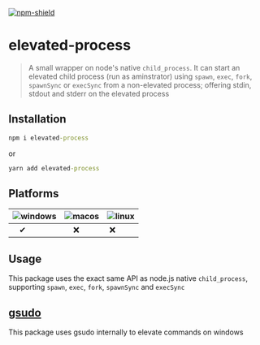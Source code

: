 [![npm-shield]][npm] 

# elevated-process 
> A small wrapper on node's native `child_process`. It can start an elevated child process (run as aminstrator) using `spawn`, `exec`, `fork`, `spawnSync` or `execSync` from a non-elevated process; offering stdin, stdout and stderr on the elevated process


## Installation

```bat
npm i elevated-process
```
or
```bat
yarn add elevated-process
```

## Platforms

![windows] | ![macos] | ![linux] |
-- | -- | -- |
 &nbsp;&nbsp;&nbsp;✔ | &nbsp;&nbsp;&nbsp;&nbsp;❌ | &nbsp;❌ |

## Usage
This package uses the exact same API as node.js native `child_process`, supporting `spawn`, `exec`, `fork`, `spawnSync` and `execSync`


## [gsudo][gsudo] 
This package uses gsudo internally to elevate commands on windows


[npm-shield]: https://img.shields.io/badge/npm-v1.0.1-green
[npm]: https://www.npmjs.com/package/elevated-process
[gsudo]: https://github.com/gerardog/gsudo
[windows]: https://user-images.githubusercontent.com/46329768/141021000-3fe223be-f648-4aaf-8a2a-3a5d84f95d50.png
[macos]: https://user-images.githubusercontent.com/46329768/141021007-c2075401-e0e0-4451-8668-77da557bbe9b.png
[linux]: https://user-images.githubusercontent.com/46329768/141021003-d7714fa9-da81-409f-9ff7-e58735172c4d.png
